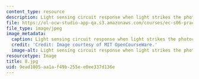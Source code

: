 ```yaml
---
content_type: resource
description: Light sensing circuit response when light strikes the photocell.
file: https://ol-ocw-studio-app-qa.s3.amazonaws.com/courses/ec-s06-practical-electronics-fall-2004/9ead1005aa1af49b255ee0ee337d136e_8.jpg
file_type: image/jpeg
image_metadata:
  caption: Light sensing circuit response when light strikes the photocell.
  credit: 'Credit: Image courtesy of MIT OpenCourseWare.'
  image-alt: Light sensing circuit response when light strikes the photocell.
resourcetype: Image
title: 8.jpg
uid: 9ead1005-aa1a-f49b-255e-e0ee337d136e
---
```

